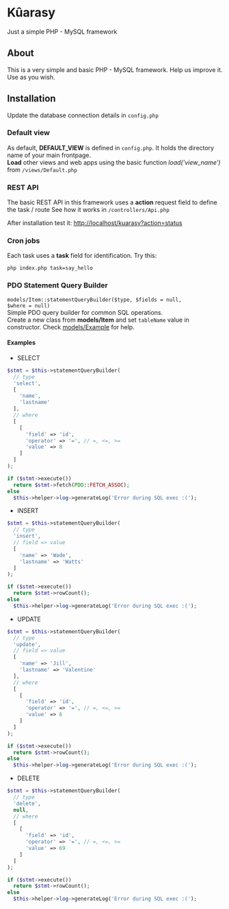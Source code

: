 # Kûarasy
Just a simple PHP - MySQL framework

## About
This is a very simple and basic PHP - MySQL framework. Help us improve it. Use as you wish.

## Installation
Update the database connection details in <code>config.php</code>

### Default view
As default, **DEFAULT_VIEW** is defined in <code>config.php</code>. It holds the directory name of your main frontpage.  
**Load** other views and web apps using the basic function *load('view_name')* from <code>/views/Default.php</code>

### REST API
The basic REST API in this framework uses a **action** request field to define the task / route
See how it works in <code>/controllers/Api.php</code>

After installation test it: [http://localhost/kuarasy?action=status](http://localhost/kuarasy?action=status)

### Cron jobs
Each task uses a **task** field for identification. Try this:  
```
php index.php task=say_hello
```

### PDO Statement Query Builder
<code>models/Item::statementQueryBuilder($type, $fields = null, $where = null)</code>  
Simple PDO query builder for common SQL operations.  
Create a new class from **models/Item** and set <code>tableName</code> value in constructor. Check [models/Example](https://github.com/ValkyriaTech/kuarasy/blob/main/models/Example.php) for help.  
#### Examples
- SELECT  
```php
$stmt = $this->statementQueryBuilder(
  // type
  'select',
  [
    'name',
    'lastname'
  ],
  // where
  [
    [
      'field' => 'id',
      'operator' => '=', // =, <=, >=
      'value' => 8
    ]
  ]
);

if ($stmt->execute())
  return $stmt->fetch(PDO::FETCH_ASSOC);
else
  $this->helper->log->generateLog('Error during SQL exec :(');
```
- INSERT  
```php
$stmt = $this->statementQueryBuilder(
  // type
  'insert',
  // field => value
  [
    'name' => 'Wade',
    'lastname' => 'Watts'
  ]
);

if ($stmt->execute())
  return $stmt->rowCount();
else
  $this->helper->log->generateLog('Error during SQL exec :(');
```
- UPDATE  
```php
$stmt = $this->statementQueryBuilder(
  // type
  'update',
  // field => value
  [
    'name' => 'Jill',
    'lastname' => 'Valentine'
  ],
  // where
  [
    [
      'field' => 'id',
      'operator' => '=', // =, <=, >=
      'value' => 6
    ]
  ]
);

if ($stmt->execute())
  return $stmt->rowCount();
else
  $this->helper->log->generateLog('Error during SQL exec :(');
```
- DELETE
```php
$stmt = $this->statementQueryBuilder(
  // type
  'delete',
  null,
  // where
  [
    [
      'field' => 'id',
      'operator' => '=', // =, <=, >=
      'value' => 69
    ]
  ]
);

if ($stmt->execute())
  return $stmt->rowCount();
else
  $this->helper->log->generateLog('Error during SQL exec :(');
```
